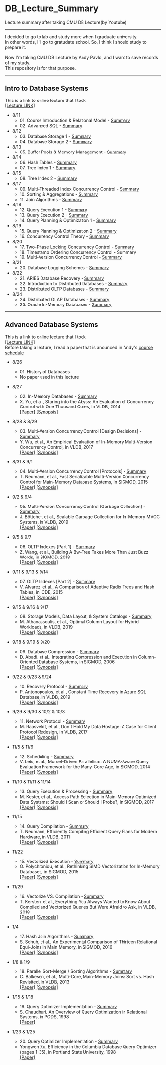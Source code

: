 # DB_Lecture_Summary
Lecture summary after taking CMU DB Lecture(by Youtube)

***
I decided to go to lab and study more when I graduate university.<br>
In other words, I'll go to gratudate school. So, I think I should study to prepare it.<br><br>
Now I'm taking CMU DB Lecture by Andy Pavlo, and I want to save records of my study.<br>
This repository is for that purpose.<br>
***
## Intro to Database Systems
This is a link to online lecture that I took<br>
[[Lecture LINK]](https://www.youtube.com/watch?v=oeYBdghaIjc&list=PLSE8ODhjZXjbohkNBWQs_otTrBTrjyohi)

- 8/11<br>
  - 01\. Course Introduction & Relational Model - [Summary](https://github.com/pch6828/DB_Lecture_Summary/blob/master/Intro%20to%20Database%20Systems/01-Course_Introduction_%26_Relational_Model.pdf)
  - 02\. Advanced SQL - [Summary](https://github.com/pch6828/DB_Lecture_Summary/blob/master/Intro%20to%20Database%20Systems/02-Advanced_SQL.pdf)
- 8/12<br>
  - 03\. Database Storage 1 - [Summary](https://github.com/pch6828/DB_Lecture_Summary/blob/master/Intro%20to%20Database%20Systems/03-Database_Storage_1.pdf)
  - 04\. Database Storage 2 - [Summary](https://github.com/pch6828/DB_Lecture_Summary/blob/master/Intro%20to%20Database%20Systems/04-Database_Storage_2.pdf)
- 8/13<br>
  - 05\. Buffer Pools & Memory Management - [Summary](https://github.com/pch6828/DB_Lecture_Summary/blob/master/Intro%20to%20Database%20Systems/05-Buffer_Pools_%26_Memory_Management.pdf)
- 8/14<br>
  - 06\. Hash Tables - [Summary](https://github.com/pch6828/DB_Lecture_Summary/blob/master/Intro%20to%20Database%20Systems/06-Hash_Tables.pdf)
  - 07\. Tree Index 1 - [Summary](https://github.com/pch6828/DB_Lecture_Summary/blob/master/Intro%20to%20Database%20Systems/07-Tree_Indexes_1.pdf)
- 8/15<br>
  - 08\. Tree Index 2 - [Summary](https://github.com/pch6828/DB_Lecture_Summary/blob/master/Intro%20to%20Database%20Systems/08-Tree_Indexes_2.pdf)
- 8/17<br>
  - 09\. Multi-Threaded Index Concurrency Control - [Summary](https://github.com/pch6828/DB_Lecture_Summary/blob/master/Intro%20to%20Database%20Systems/09-Multi_Threaded_Index_Concurrency_Control.pdf)
  - 10\. Sorting & Aggregations - [Summary](https://github.com/pch6828/DB_Lecture_Summary/blob/master/Intro%20to%20Database%20Systems/10-Sorting_%26_Aggregations.pdf)
  - 11\. Join Algorithms - [Summary](https://github.com/pch6828/DB_Lecture_Summary/blob/master/Intro%20to%20Database%20Systems/11-Join_Algorithms.pdf)
- 8/18<br>
  - 12\. Query Execution 1 - [Summary](https://github.com/pch6828/DB_Lecture_Summary/blob/master/Intro%20to%20Database%20Systems/12-Query_Execution_1.pdf)
  - 13\. Query Execution 2 - [Summary](https://github.com/pch6828/DB_Lecture_Summary/blob/master/Intro%20to%20Database%20Systems/13-Query_Execution_2.pdf)
  - 14\. Query Planning & Optimization 1 - [Summary](https://github.com/pch6828/DB_Lecture_Summary/blob/master/Intro%20to%20Database%20Systems/14-Query_Planning_%26_Optimization_1.pdf)
- 8/19<br>
  - 15\. Query Planning & Optimization 2 - [Summary](https://github.com/pch6828/DB_Lecture_Summary/blob/master/Intro%20to%20Database%20Systems/15-Query_Planning_%26_Optimization_2.pdf)
  - 16\. Concurrency Control Theory - [Summary](https://github.com/pch6828/DB_Lecture_Summary/blob/master/Intro%20to%20Database%20Systems/16-Concurrency_Control_Theory.pdf)
- 8/20<br>
  - 17\. Two-Phase Locking Concurrency Control - [Summary](https://github.com/pch6828/DB_Lecture_Summary/blob/master/Intro%20to%20Database%20Systems/17-TwoPhase_Locking_Concurrency_Control.pdf)
  - 18\. Timestamp Ordering Concurrency Control - [Summary](https://github.com/pch6828/DB_Lecture_Summary/blob/master/Intro%20to%20Database%20Systems/18-Timestamp_Ordering_Concurrency_Control.pdf)
  - 19\. Multi-Version Concurrency Control - [Summary](https://github.com/pch6828/DB_Lecture_Summary/blob/master/Intro%20to%20Database%20Systems/19-MultiVersion_Concurrency_Control.pdf)
- 8/21<br>
  - 20\. Database Logging Schemes - [Summary](https://github.com/pch6828/DB_Lecture_Summary/blob/master/Intro%20to%20Database%20Systems/20-Database_Logging_Schemes.pdf)
- 8/22<br>
  - 21\. ARIES Database Recovery - [Summary](https://github.com/pch6828/DB_Lecture_Summary/blob/master/Intro%20to%20Database%20Systems/21-ARIES_Database_Recovery.pdf)
  - 22\. Introduction to Distributed Databases - [Summary](https://github.com/pch6828/DB_Lecture_Summary/blob/master/Intro%20to%20Database%20Systems/22-Introduction_to_Distributed_Databases.pdf)
  - 23\. Distributed OLTP Databases - [Summary](https://github.com/pch6828/DB_Lecture_Summary/blob/master/Intro%20to%20Database%20Systems/23-Distributed_OLTP_Databases.pdf)
- 8/24<br>
  - 24\. Distributed OLAP Databases - [Summary](https://github.com/pch6828/DB_Lecture_Summary/blob/master/Intro%20to%20Database%20Systems/24-Distributed_OLAP_Databases.pdf)
  - 25\. Oracle In-Memory Databases - [Summary](https://github.com/pch6828/DB_Lecture_Summary/blob/master/Intro%20to%20Database%20Systems/25-Oracle_In_Memory_Databases.pdf)
***
## Advanced Database Systems
This is a link to online lecture that I took<br>
[[Lecture LINK]](https://www.youtube.com/watch?v=SdW5RKUboKc&list=PLSE8ODhjZXjasmrEd2_Yi1deeE360zv5O)<br>
Before taking a lecture, I read a paper that is anounced in Andy's [course schedule](https://15721.courses.cs.cmu.edu/spring2020/schedule.html)

- 8/26<br>
  - 01\. History of Databases
  - No paper used in this lecture
- 8/27<br>
  - 02\. In-Memory Databases - [Summary](https://github.com/pch6828/DB_Lecture_Summary/blob/master/Advanced%20Database%20Systems/02-In%20Memory%20Databases/02-InMemory_Databases.pdf)
  - X. Yu, et al., Staring into the Abyss: An Evaluation of Concurrency Control with One Thousand Cores, in VLDB, 2014
  <br>[[Paper]](https://dl.acm.org/doi/10.14778/2735508.2735511)  [[Synopsis]](https://github.com/pch6828/DB_Lecture_Summary/blob/master/Advanced%20Database%20Systems/02-In%20Memory%20Databases/02-Paper_Synopsis.pdf)
- 8/28 & 8/29<br>
  - 03\. Multi-Version Concurrency Control [Design Decisions] - [Summary](https://github.com/pch6828/DB_Lecture_Summary/blob/master/Advanced%20Database%20Systems/03-MVCC%20Design%20Decisions/03-MultiVersion_Concurrency_Control_Design_Decisions.pdf)
  - Y. Wu, et al., An Empirical Evaluation of In-Memory Multi-Version Concurrency Control, in VLDB, 2017
  <br>[[Paper]](https://dl.acm.org/doi/10.14778/3067421.3067427)  [[Synopsis]](https://github.com/pch6828/DB_Lecture_Summary/blob/master/Advanced%20Database%20Systems/03-MVCC%20Design%20Decisions/03-Paper_Synopsis.pdf)
- 8/31 & 9/1<br>
  - 04\. Multi-Version Concurrency Control [Protocols] - [Summary](https://github.com/pch6828/DB_Lecture_Summary/blob/master/Advanced%20Database%20Systems/04-MVCC%20Protocols/04-MultiVersion_Concurrency_Control_Protocols.pdf)
  - T. Neumann, et al., Fast Serializable Multi-Version Concurrency Control for Main-Memory Database Systems, in SIGMOD, 2015 
  <br>[[Paper]](https://dl.acm.org/doi/10.1145/2723372.2749436)  [[Synopsis]](https://github.com/pch6828/DB_Lecture_Summary/blob/master/Advanced%20Database%20Systems/04-MVCC%20Protocols/04-Paper_Synopsis.pdf)
- 9/2 & 9/4<br>
  - 05\. Multi-Version Concurrency Control [Garbage Collection] - [Summary](https://github.com/pch6828/DB_Lecture_Summary/blob/master/Advanced%20Database%20Systems/05-MVCC%20Garbage%20Collection/05-MultiVersion_Concurrency_Control_Garbage_Collection.pdf) 
  - J. Böttcher, et al., Scalable Garbage Collection for In-Memory MVCC Systems, in VLDB, 2019
  <br>[[Paper]](https://dl.acm.org/doi/10.14778/3364324.3364328)  [[Synopsis]](https://github.com/pch6828/DB_Lecture_Summary/blob/master/Advanced%20Database%20Systems/05-MVCC%20Garbage%20Collection/05-Paper_Synopsis.pdf)
- 9/5 & 9/7<br>
  - 06\. OLTP Indexes [Part 1] - [Summary](https://github.com/pch6828/DB_Lecture_Summary/blob/master/Advanced%20Database%20Systems/06-OLTP%20Database%201/06-OLTP_Databases_1.pdf)
  - Z. Wang, et al., Building A Bw-Tree Takes More Than Just Buzz Words, in SIGMOD, 2018 
  <br>[[Paper]](https://dl.acm.org/doi/10.1145/3183713.3196895)  [[Synopsis]](https://github.com/pch6828/DB_Lecture_Summary/blob/master/Advanced%20Database%20Systems/06-OLTP%20Database%201/06-Paper_Synopsis.pdf)
- 9/11 & 9/13 & 9/14<br>
  - 07\. OLTP Indexes [Part 2] - [Summary](https://github.com/pch6828/DB_Lecture_Summary/blob/master/Advanced%20Database%20Systems/07-OLTP%20Database%202/07-OLTP_Databases_2.pdf)
  - V. Alvarez, et al., A Comparison of Adaptive Radix Trees and Hash Tables, in ICDE, 2015 
  <br>[[Paper]](https://ieeexplore.ieee.org/document/7113370/footnotes#footnotes)  [[Synopsis]](https://github.com/pch6828/DB_Lecture_Summary/blob/master/Advanced%20Database%20Systems/07-OLTP%20Database%202/07-Paper_Synopsis.pdf)
- 9/15 & 9/16 & 9/17<br>
  - 08\. Storage Models, Data Layout, & System Catalogs - [Summary](https://github.com/pch6828/DB_Lecture_Summary/blob/master/Advanced%20Database%20Systems/08-Storage%20Models%2C%20Data%20Layout%2C%20%26%20System%20Catalogs/08-Database_Storage_Models_%26_Layout.pdf)
  - M. Athanassoulis, et al., Optimal Column Layout for Hybrid Workloads, in VLDB, 2019
  <br>[[Paper]](https://dl.acm.org/doi/10.14778/3358701.3358707)  [[Synopsis]](https://github.com/pch6828/DB_Lecture_Summary/blob/master/Advanced%20Database%20Systems/08-Storage%20Models%2C%20Data%20Layout%2C%20%26%20System%20Catalogs/08-Paper_Synopsis.pdf)
- 9/18 & 9/19 & 9/20<br>
  - 09\. Database Compression - [Summary](https://github.com/pch6828/DB_Lecture_Summary/blob/master/Advanced%20Database%20Systems/09-Database%20Compression/09-Database_Compression.pdf)
  - D. Abadi, et al., Integrating Compression and Execution in Column-Oriented Database Systems, in SIGMOD, 2006
  <br>[[Paper]](https://dl.acm.org/doi/10.1145/1142473.1142548)  [[Synopsis]](https://github.com/pch6828/DB_Lecture_Summary/blob/master/Advanced%20Database%20Systems/09-Database%20Compression/09-Paper_Synopsis.pdf)
- 9/22 & 9/23 & 9/24<br>
  - 10\. Recovery Protocol - [Summary](https://github.com/pch6828/DB_Lecture_Summary/blob/master/Advanced%20Database%20Systems/10-Recovery%20Protocols/10-Recovery_Protocol.pdf)
  - P. Antonopoulos, et al., Constant Time Recovery in Azure SQL Database, in VLDB, 2019
  <br>[[Paper]](https://dl.acm.org/doi/10.14778/3352063.3352131)  [[Synopsis]](https://github.com/pch6828/DB_Lecture_Summary/blob/master/Advanced%20Database%20Systems/10-Recovery%20Protocols/10-Recovery_Protocol.pdf)
- 9/29 & 9/30 & 10/2 & 10/3<br>
  - 11\. Network Protocol - [Summary](https://github.com/pch6828/DB_Lecture_Summary/blob/master/Advanced%20Database%20Systems/11-Network%20Protocols/11-Networking.pdf)
  - M. Raasveldt, et al., Don't Hold My Data Hostage: A Case for Client Protocol Redesign, in VLDB, 2017
  <br>[[Paper]](https://dl.acm.org/doi/10.14778/3115404.3115408)  [[Synopsis]](https://github.com/pch6828/DB_Lecture_Summary/blob/master/Advanced%20Database%20Systems/11-Network%20Protocols/11-Paper_Synopsis.pdf)
- 11/5 & 11/6
  - 12\. Scheduling - [Summary](https://github.com/pch6828/DB_Lecture_Summary/blob/master/Advanced%20Database%20Systems/12-Scheduling/12-Scheduling.pdf)
  - V. Leis, et al., Morsel-Driven Parallelism: A NUMA-Aware Query Evaluation Framework for the Many-Core Age, in SIGMOD, 2014
  <br>[[Paper]](https://dl.acm.org/doi/10.1145/2588555.2610507)  [[Synopsis]](https://github.com/pch6828/DB_Lecture_Summary/blob/master/Advanced%20Database%20Systems/12-Scheduling/12-Paper_Synopsis.pdf)
- 11/10 & 11/11 & 11/14
  - 13\. Query Execution & Processing - [Summary](https://github.com/pch6828/DB_Lecture_Summary/blob/master/Advanced%20Database%20Systems/13-Query%20Execution/13-Query_Processing.pdf)
  - M. Kester, et al., Access Path Selection in Main-Memory Optimized Data Systems: Should I Scan or Should I Probe?, in SIGMOD, 2017
  <br>[[Paper]](https://stratos.seas.harvard.edu/publications/access-path-selection-main-memory-optimized-data-systems-should-i-scan-or)  [[Synopsis]](https://github.com/pch6828/DB_Lecture_Summary/blob/master/Advanced%20Database%20Systems/13-Query%20Execution/13-Paper_Synopsis.pdf)
- 11/15
  - 14\. Query Compilation - [Summary](https://github.com/pch6828/DB_Lecture_Summary/blob/master/Advanced%20Database%20Systems/14-Query%20Compilation/14-Query_Compilation.pdf)
  - T. Neumann, Efficiently Compiling Efficient Query Plans for Modern Hardware, in VLDB, 2011
  <br>[[Paper]](https://dl.acm.org/doi/10.14778/2002938.2002940)  [[Synopsis]](https://github.com/pch6828/DB_Lecture_Summary/blob/master/Advanced%20Database%20Systems/14-Query%20Compilation/14-Paper_Synopsis.pdf)
- 11/22
  - 15\. Vectorized Execution - [Summary](https://github.com/pch6828/DB_Lecture_Summary/blob/master/Advanced%20Database%20Systems/15-Vectorized%20Execution/15-Vectorized_Execution.pdf)
  - O. Polychroniou, et al., Rethinking SIMD Vectorization for In-Memory Databases, in SIGMOD, 2015 
  <br>[[Paper]](https://dl.acm.org/doi/10.1145/2723372.2747645)  [[Synopsis]](https://github.com/pch6828/DB_Lecture_Summary/blob/master/Advanced%20Database%20Systems/15-Vectorized%20Execution/15-Paper_Synopsis.pdf)

- 11/29
  - 16\. Vectorize VS. Compilation - [Summary](https://github.com/pch6828/DB_Lecture_Summary/blob/master/Advanced%20Database%20Systems/16-Vectorize%20VS.%20Compilation/16-Vectorize_VS_Compilation.pdf)
  - T. Kersten, et al., Everything You Always Wanted to Know About Compiled and Vectorized Queries But Were Afraid to Ask, in VLDB, 2018
  <br>[[Paper]](https://dl.acm.org/doi/abs/10.14778/3275366.3284966)  [[Synopsis]](https://github.com/pch6828/DB_Lecture_Summary/blob/master/Advanced%20Database%20Systems/16-Vectorize%20VS.%20Compilation/16-Paper_Synopsis.pdf)
- 1/4
  - 17\. Hash Join Algorithms - [Summary](https://github.com/pch6828/DB_Lecture_Summary/blob/master/Advanced%20Database%20Systems/17-Hash%20Join%20Algorithms/17-Hash_Join.pdf)
  - S. Schuh, et al., An Experimental Comparison of Thirteen Relational Equi-Joins in Main Memory, in SIGMOD, 2016 
  <br>[[Paper]](https://dl.acm.org/doi/10.1145/2882903.2882917)  [[Synopsis]](https://github.com/pch6828/DB_Lecture_Summary/blob/master/Advanced%20Database%20Systems/17-Hash%20Join%20Algorithms/17-Paper_Synopsis.pdf)
- 1/8 & 1/9
  - 18\. Parallel Sort-Merge / Sorting Algorithms - [Summary](https://github.com/pch6828/DB_Lecture_Summary/blob/master/Advanced%20Database%20Systems/18-Sort-Merge%20Join%20Algorithms/18-Sorting_Algorithm.pdf)
  - C. Balkesen, et al., Multi-Core, Main-Memory Joins: Sort vs. Hash Revisited, in VLDB, 2013
  <br>[[Paper]](https://dl.acm.org/doi/10.14778/2732219.2732227)  [[Synopsis]](https://github.com/pch6828/DB_Lecture_Summary/blob/master/Advanced%20Database%20Systems/18-Sort-Merge%20Join%20Algorithms/18-Paper_Synopsis.pdf)
- 1/15 & 1/18
  - 19\. Query Optimizer Implementation - [Summary](https://github.com/pch6828/DB_Lecture_Summary/blob/master/Advanced%20Database%20Systems/19-Query%20Optimizer%20Overview/19-Query_Optimizer_Overview.pdf)
  - S. Chaudhuri, An Overview of Query Optimization in Relational Systems, in PODS, 1998 
  <br>[[Paper]](https://dl.acm.org/doi/10.1145/275487.275492)
- 1/23 & 1/25
  - 20\. Query Optimizer Implementation - [Summary](https://github.com/pch6828/DB_Lecture_Summary/blob/master/Advanced%20Database%20Systems/20-Query%20Optimizer%20Implementation/20-Query_Optimizer_Implementation.pdf)
  - Yongwen Xu, Efficiency in the Columbia Database Query Optimizer (pages 1-35), in Portland State University, 1998
  <br>[[Paper]](https://15721.courses.cs.cmu.edu/spring2019/papers/22-optimizer1/xu-columbia-thesis1998.pdf)
